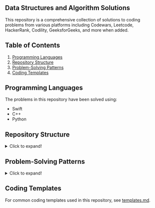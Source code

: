 ## Data Structures and Algorithm Solutions

This repository is a comprehensive collection of solutions to coding problems from various platforms including Codewars, Leetcode, HackerRank, Codility, GeeksforGeeks, and more when added.

## Table of Contents
1. [Programming Languages](#programming-languages)
2. [Repository Structure](#repository-structure)
3. [Problem-Solving Patterns](#problem-solving-patterns)
4. [Coding Templates](#coding-templates)

## Programming Languages

The problems in this repository have been solved using:

- Swift
- C++
- Python
  
## Repository Structure

<details>
<summary>Click to expand!</summary>
  
The 'fully-written-solutions' folder contains problems tackled from scratch. Here is what you can expect:

- Swift: For Swift, every problem has its corresponding **`.swift`** file. Swift solutions are written in a manner that promotes clarity, taking advantage of Swift's modern features for safety and readability.
- C++: Each problem has a corresponding **`.cpp`** file and a related header file. The header files are included in the main function, which calls all the headers.
- Python: Similarly, Python solutions are neatly encapsulated within individual **`.py`** files, following Pythonic conventions for clarity and efficiency.

</details>

## Problem-Solving Patterns

<details>
<summary>Click to expand!</summary>
  
### If the input array is sorted

| Algorithm | Time Complexity | Space Complexity |
|-----------|-----------------|------------------|
| Binary Search | O(logn) | O(1) |
| Two Pointers | O(n) | O(1) |
| Cyclic Sort (when dealing with numbers in a specific range) | O(n) | O(1) |

### If asked for all permutations/subsets

| Algorithm | Time Complexity | Space Complexity |
|-----------|-----------------|------------------|
| Backtracking | O(n*2^n) | O(n) |

### If given a tree

| Algorithm | Time Complexity | Space Complexity |
|-----------|-----------------|------------------|
| Depth-First Search (DFS) | O(n) | O(h) |
| Breadth-First Search (BFS) | O(n) | O(w) |

### If given a graph

| Algorithm | Time Complexity | Space Complexity |
|-----------|-----------------|------------------|
| Depth-First Search (DFS) | O(V+E) | O(V) |
| Breadth-First Search (BFS) | O(V+E) | O(V) |
| Topological Sort (for problems involving ordering or scheduling) | O(V+E) | O(V) |

### If given a linked list

| Algorithm | Time Complexity | Space Complexity |
|-----------|-----------------|------------------|
| Two Pointers (possibly fast and slow pointers) | O(n) | O(1) |
| In-place reversal of a linked list | O(n) | O(1) |

### If recursion is banned

| Algorithm | Time Complexity | Space Complexity |
|-----------|-----------------|------------------|
| Stack | O(n) | O(n) |

### If must solve in-place

| Algorithm | Time Complexity | Space Complexity |
|-----------|-----------------|------------------|
| Swap corresponding values | O(n) | O(1) |

### If asked for maximum/minimum subarray/subset/options

| Algorithm | Time Complexity | Space Complexity |
|-----------|-----------------|------------------|
| Dynamic Programming | Depends on problem | Depends on problem |
| 0/1 Knapsack (for subset problems where choices are binary, selected, or not selected) | O(nW) | O(nW) |

### If the problem involves computing prefix sums or queries on subarrays

| Algorithm | Time Complexity | Space Complexity |
|-----------|-----------------|------------------|
| Prefix Sum | O(n) for initial computation, O(1) for each query | O(n) |

### If asked for top/least K items

| Algorithm | Time Complexity | Space Complexity |
|-----------|-----------------|------------------|
| Heap | O(nlogk) | O(k) |
| Two Heaps (when you need to keep track of both the smallest and largest elements) | O(nlogk) | O(k) |
| QuickSelect | O(n), worst case O(n^2) | O(1) |
| K-way Merge (when merging K-sorted inputs) | O(nlogk) | O(k) |

### If asked for common strings

| Algorithm | Time Complexity | Space Complexity |
|-----------|-----------------|------------------|
| HashMap | O(n+m) | O(n+m) |
| Trie | O(n) | O(m) |

### If given a matrix

| Algorithm | Time Complexity | Space Complexity |
|-----------|-----------------|------------------|
| Matrix Traversal (DFS, BFS, or simple iteration) | O(mn) | O(mn) |

### If asked to find or count a specific element/configuration in a matrix

| Algorithm | Time Complexity | Space Complexity |
|-----------|-----------------|------------------|
| Dynamic Programming | O(mn) | O(mn) |
| DFS/BFS | O(mn) | O(mn) |

### If asked to perform manipulations or computations on a string

| Algorithm | Time Complexity | Space Complexity |
|-----------|-----------------|------------------|
| Two Pointers | O(n) | O(1) |
| Sliding Window | O(n) | O(1) or O(k) |
| HashMap | O(n) | O(n) |

### If dealing with intervals or ranges

| Algorithm | Time Complexity | Space Complexity |
|-----------|-----------------|------------------|
| Sort and Merge/Subtract | O(nlogn) | O(n) |
| Interval Tree | O(nlogn), O(logn) | O(n) |

### If the problem is about finding a cycle or a loop

| Algorithm | Time Complexity | Space Complexity |
|-----------|-----------------|------------------|
| Floyd's Cycle Finding Algorithm | O(n) | O(1) |
| DFS (for graph) | O(V+E) | O(V) |

### If numbers need to be converted from one base to another

| Algorithm | Time Complexity | Space Complexity |
|-----------|-----------------|------------------|
| Base Conversion | O(n) | O(n) |

### If dealing with bitwise operations

| Algorithm | Time Complexity | Space Complexity |
|-----------|-----------------|------------------|
| Bitwise XOR | O(n) | O(1) |

### If the problem involves Fibonacci numbers

| Algorithm | Time Complexity | Space Complexity |
|-----------|-----------------|------------------|
| Dynamic Programming | O(n) | O(1) or O(n) |

### Else

| Algorithm | Time Complexity | Space Complexity |
|-----------|-----------------|------------------|
| HashMap/Set | O(1) | O(n) |
| Sort input | O(nlogn) | O(1) |

</details>

## Coding Templates
For common coding templates used in this repository, see [templates.md](./templates.md).
